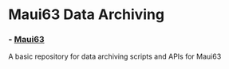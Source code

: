 # Maui63 Data Archiving
### - [Maui63](https://www.maui63.org/)

A basic repository for data archiving scripts and APIs for Maui63
